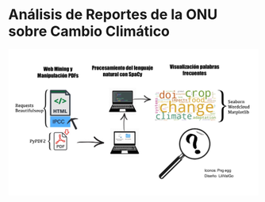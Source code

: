 # Análisis de Reportes de la ONU sobre Cambio Climático
![alt text](https://github.com/LiliValGo/Analisis_Reportes_ONU_Cambio_Climatico/blob/master/LiliValgo-workflow-npl-project.jpg?raw=true)
